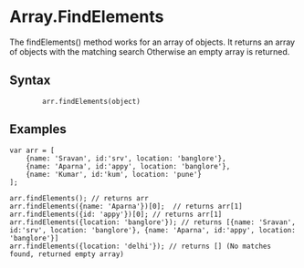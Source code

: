 Array.FindElements
==================

The findElements() method works for an array of objects. It returns an array of objects with the matching search Otherwise an empty array is returned.

Syntax
------
			arr.findElements(object)
Examples
--------
    var arr = [
    	{name: 'Sravan', id:'srv', location: 'banglore'},
    	{name: 'Aparna', id:'appy', location: 'banglore'},
    	{name: 'Kumar', id:'kum', location: 'pune'}
    ];

    arr.findElements(); // returns arr
    arr.findElements({name: 'Aparna'})[0];  // returns arr[1]
    arr.findElements({id: 'appy'})[0]; // returns arr[1]
    arr.findElements({location: 'banglore'}); // returns [{name: 'Sravan', id:'srv', location: 'banglore'}, {name: 'Aparna', id:'appy', location: 'banglore'}]
    arr.findElements({location: 'delhi'}); // returns [] (No matches found, returned empty array)
